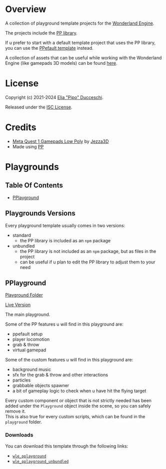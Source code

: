 # Overview

A collection of playground template projects for the [Wonderland Engine](https://wonderlandengine.com/).

The projects include the [PP library](https://github.com/SignorPipo/wle-pp).

If u prefer to start with a default template project that uses the PP library, you can use the [PPefault template](https://github.com/SignorPipo/wle-ppefault) instead.

A collection of assets that can be useful while working with the Wonderland Engine (like gamepads 3D models) can be found [here](https://github.com/SignorPipo/wle-assets).

# License

Copyright (c) 2021-2024 [Elia "Pipo" Ducceschi](https://signor-pipo.itch.io/).

Released under the [ISC License](https://github.com/SignorPipo/wle-pplaygrounds/blob/main/LICENSE.md).
  
# Credits

- [Meta Quest 1 Gamepads Low Poly](https://github.com/SignorPipo/wle-pplaygrounds/tree/main/wle_pplaygrounds/wle_pplayground/wle_pplayground/assets/models/pp/meta_quest_1_gamepads_credits_Jezza3D.fbx) by [Jezza3D](https://sketchfab.com/Jezza3D)
- Made using [PP](https://github.com/SignorPipo/wle-pp)

# Playgrounds

## Table Of Contents

- [PPlayground](#pplayground)

## Playgrounds Versions

Every playground template usually comes in two versions:
- standard
  * the PP library is included as an `npm` package
- unbundled
  * the PP library is not included as an `npm` package, but as files in the project
  * can be useful if u plan to edit the PP library to adjust them to your need

## PPlayground

[Playground Folder](https://github.com/SignorPipo/wle-pplaygrounds/tree/main/wle_pplaygrounds/wle_pplayground)

[Live Version](https://signor-pipo.itch.io/pplayground-wonderland-engine)

The main playground.

Some of the PP features u will find in this playground are:
- ppefault setup
- player locomotion
- grab & throw
- virtual gamepad

Some of the custom features u will find in this playground are:
- background music
- sfx for the grab & throw and other interactions
- particles
- grabbable objects spawner
- a bit of gameplay logic to check when u have hit the flying target

Every custom component or object that is not strictly needed has been added under the `Playground` object inside the scene, so you can safely remove it.  
This is also true for every custom scripts, which can be found in the `playground` folder.

### Downloads

You can download this template through the following links:
  * [`wle_pplayground`](https://github.com/SignorPipo/wle-pplaygrounds/releases/latest/download/wle_pplayground.zip)
  * [`wle_pplayground_unbundled`](https://github.com/SignorPipo/wle-pplaygrounds/releases/latest/download/wle_pplayground_unbundled.zip)
